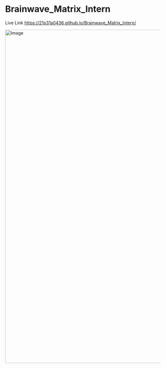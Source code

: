 # Brainwave_Matrix_Intern
Live Link
https://21p31a0436.github.io/Brainwave_Matrix_Intern/

<img width="1920" height="1080" alt="Image" src="https://github.com/user-attachments/assets/fea5abee-3ac2-459b-90b4-5565aa1aa68f" />
